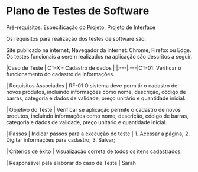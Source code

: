 # Plano de Testes de Software

Pré-requisitos: Especificação do Projeto, Projeto de Interface

Os requisitos para realização dos testes de software são:

Site publicado na internet;
Navegador da internet: Chrome, Firefox ou Edge.
Os testes funcionais a serem realizados na aplicação são descritos a seguir.

|Caso de Teste    | CT-X - Cadastro de dados |
|:---|:---|CT-01: Verificar o funcionamento do cadastro de informações.

| Requisitos Associados | RF-01	O sistema deve permitir o cadastro de novos produtos, incluindo informações como nome, descrição, código de barras, categoria e dados de validade, preço unitário e quantidade inicial.

| Objetivo do Teste | Verificar se aplicação permite o cadastro de novos produtos, incluindo informações como nome, descrição, código de barras, categoria e dados de validade, preço unitário e quantidade inicial.

| Passos | Indicar passos para a execução do teste | 1. Acessar a página; 2. Digitar informações para cadastro; 3. Salvar; 

| Critérios de êxito | Visualização correta de todos os itens cadastrados.

| Responsável pela elaborar do caso de Teste | Sarah
 

